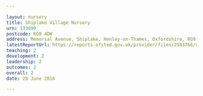 ```yaml
---

layout: nursery
title: Shiplake Village Nursery
urn: 133699
postcode: RG9 4DW
address: Memorial Avenue, Shiplake, Henley-on-Thames, Oxfordshire, RG9 4DW
latestReportUrl: https://reports.ofsted.gov.uk/provider/files/2583766/urn/133699.pdf
teaching: 2
development: 2
leadership: 2
outcomes: 2
overall: 2
date: 28 June 2016

---
```

